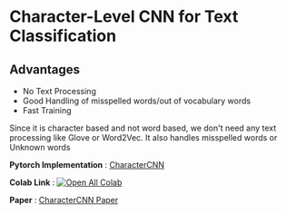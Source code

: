# Character-Level CNN for Text Classification

## Advantages 

  * No Text Processing
  * Good Handling of misspelled words/out of vocabulary words
  * Fast Training

Since it is character based and not word based, we don't need any text processing like Glove or Word2Vec. It also handles misspelled words or Unknown words

**Pytorch Implementation** : [CharacterCNN](https://github.com/Vinayak-VG/My-Projects/blob/main/Natural%20Language%20Processing/Text%20Classification/CharacterCNN/CharacterCNN.ipynb)

**Colab Link** : [![Open All Colab](https://colab.research.google.com/assets/colab-badge.svg)](https://colab.research.google.com/github/Vinayak-VG/My-Projects/Natural%20Language%20Processing/Text%20Classification/CharacterCNN/CharacterCNN.ipynb)

**Paper** : [CharacterCNN Paper](https://arxiv.org/pdf/1509.01626.pdf)
